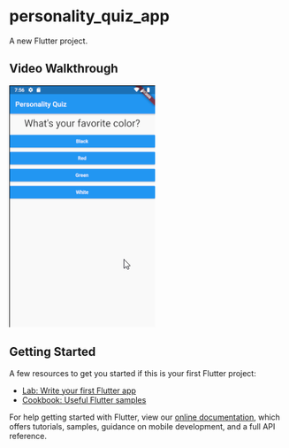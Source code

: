 # personality_quiz_app

A new Flutter project.

## Video Walkthrough

<img src= 'quiz_walkthrough1.gif' title='Video Walkthrough' width= '' alt='Video Walkthrough'/>

## Getting Started

A few resources to get you started if this is your first Flutter project:

- [Lab: Write your first Flutter app](https://flutter.dev/docs/get-started/codelab)
- [Cookbook: Useful Flutter samples](https://flutter.dev/docs/cookbook)

For help getting started with Flutter, view our
[online documentation](https://flutter.dev/docs), which offers tutorials,
samples, guidance on mobile development, and a full API reference.
